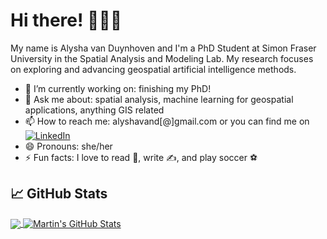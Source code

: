 # Hi there! 👋👩‍💻

My name is Alysha van Duynhoven and I'm a PhD Student at Simon Fraser University in the Spatial Analysis and Modeling Lab. My research focuses on exploring and advancing geospatial artificial intelligence methods.

- 🌱 I’m currently working on: finishing my PhD! 
- 💬 Ask me about: spatial analysis, machine learning for geospatial applications, anything GIS related
- 📫 How to reach me: alyshavand[@]gmail.com or you can find me on [![LinkedIn][1.1]][1]
- 😄 Pronouns: she/her
- ⚡ Fun facts: I love to read 📖, write ✍️, and play soccer ⚽

## &#x1f4c8; GitHub Stats

<a href="https://github.com/MartinHeinz/MartinHeinz">
  <img align="center" src="https://github-readme-stats.vercel.app/api/top-langs/?username=alyshav&hide=java,html,tex,css&title_color=ffffff&text_color=c9cacc&icon_color=2bbc8a&bg_color=1d1f21&langs_count=3" />
</a>
<a href="https://github.com/MartinHeinz/MartinHeinz">
  <img align="center" src="https://github-readme-stats.vercel.app/api?username=alyshav&show_icons=true&line_height=27&count_private=true&title_color=ffffff&text_color=c9cacc&icon_color=2bbc8a&bg_color=1d1f21" alt="Martin's GitHub Stats" />
</a>


[1]: https://www.linkedin.com/in/https://www.linkedin.com/in/alyshavanduynhoven/
[1.1]: https://raw.githubusercontent.com/MartinHeinz/MartinHeinz/master/linkedin-3-16.png (LinkedIn icon without padding)
